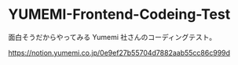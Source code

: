# YUMEMI-Frontend-Codeing-Test

面白そうだからやってみる Yumemi 社さんのコーディングテスト。

https://notion.yumemi.co.jp/0e9ef27b55704d7882aab55cc86c999d
